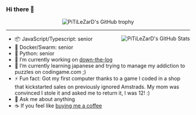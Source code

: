 ### Hi there 👋

<!--
**PiTiLeZarD/PiTiLeZarD** is a ✨ _special_ ✨ repository because its `README.md` (this file) appears on your GitHub profile.
-->

<div align="center">
  <img src="https://github-profile-trophy.vercel.app/?username=PiTiLeZarD&column=-1" alt="PiTiLeZarD's GitHub trophy">
</div>

<hr>

<img align="right" src="https://github-readme-stats.vercel.app/api?username=PiTiLeZarD&count_private=true&show_icons=true&theme=buefy" alt="PiTiLeZarD's GitHub Stats">

- 📦 JavaScript/Typescript: senior
- 🦈 Docker/Swarm: senior
- 🐍 Python: senior
- 🔭 I’m currently working on [down-the-log](https://github.com/PiTiLeZarD/down-the-log)
- 🌱 I’m currently learning japanese and trying to manage my addiction to puzzles on codingame.com ;)
- ⚡ Fun fact: Got my first computer thanks to a game I coded in a shop that kickstarted sales on previously ignored Amstrads. My mom was convinced I stole it and asked me to return it, I was 12! :)
- 💬 Ask me about anything
- ☕ If you feel like [buying me a coffee](https://ko-fi.com/pitilezard)
